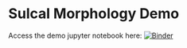 # Sulcal Morphology Demo

Access the demo jupyter notebook here: [![Binder](https://mybinder.org/badge_logo.svg)](https://mybinder.org/v2/gh/smaboudian/sulcal-morph-demo/HEAD)
